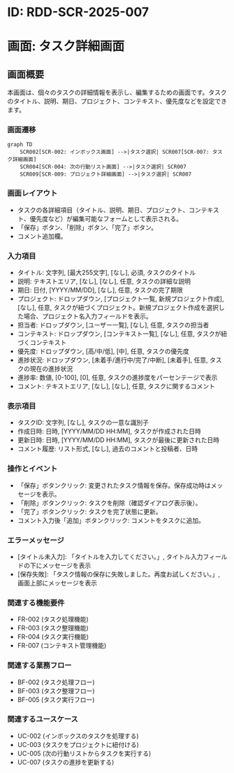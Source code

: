 # ID: RDD-SCR-2025-007

# 画面: タスク詳細画面

## 画面概要

本画面は、個々のタスクの詳細情報を表示し、編集するための画面です。タスクのタイトル、説明、期日、プロジェクト、コンテキスト、優先度などを設定できます。

### 画面遷移

```mermaid
graph TD
    SCR002[SCR-002: インボックス画面] -->|タスク選択| SCR007[SCR-007: タスク詳細画面]
    SCR004[SCR-004: 次の行動リスト画面] -->|タスク選択| SCR007
    SCR009[SCR-009: プロジェクト詳細画面] -->|タスク選択| SCR007
```

### 画面レイアウト

- タスクの各詳細項目（タイトル、説明、期日、プロジェクト、コンテキスト、優先度など）が編集可能なフォームとして表示される。
- 「保存」ボタン、「削除」ボタン、「完了」ボタン。
- コメント追加欄。

### 入力項目

- タイトル: 文字列, [最大255文字], [なし], 必須, タスクのタイトル
- 説明: テキストエリア, [なし], [なし], 任意, タスクの詳細な説明
- 期日: 日付, [YYYY/MM/DD], [なし], 任意, タスクの完了期限
- プロジェクト: ドロップダウン, [プロジェクト一覧, 新規プロジェクト作成],
  [なし], 任意, タスクが紐づくプロジェクト。新規プロジェクト作成を選択した場合、プロジェクト名入力フィールドを表示。
- 担当者: ドロップダウン, [ユーザー一覧], [なし], 任意, タスクの担当者
- コンテキスト: ドロップダウン, [コンテキスト一覧],
  [なし], 任意, タスクが紐づくコンテキスト
- 優先度: ドロップダウン, [高/中/低], [中], 任意, タスクの優先度
- 進捗状況: ドロップダウン, [未着手/進行中/完了/中断],
  [未着手], 任意, タスクの現在の進捗状況
- 進捗率: 数値, [0-100], [0], 任意, タスクの進捗度をパーセンテージで表示
- コメント: テキストエリア, [なし], [なし], 任意, タスクに関するコメント

### 表示項目

- タスクID: 文字列, [なし], タスクの一意な識別子
- 作成日時: 日時, [YYYY/MM/DD HH:MM], タスクが作成された日時
- 更新日時: 日時, [YYYY/MM/DD HH:MM], タスクが最後に更新された日時
- コメント履歴: リスト形式, [なし], 過去のコメントと投稿者、日時

### 操作とイベント

- 「保存」ボタンクリック: 変更されたタスク情報を保存。保存成功時はメッセージを表示。
- 「削除」ボタンクリック: タスクを削除（確認ダイアログ表示後）。
- 「完了」ボタンクリック: タスクを完了状態に更新。
- コメント入力後「追加」ボタンクリック: コメントをタスクに追加。

### エラーメッセージ

- [タイトル未入力]: 「タイトルを入力してください。」, タイトル入力フィールドの下にメッセージを表示
- [保存失敗]: 「タスク情報の保存に失敗しました。再度お試しください。」, 画面上部にメッセージを表示

### 関連する機能要件

- FR-002 (タスク処理機能)
- FR-003 (タスク整理機能)
- FR-004 (タスク実行機能)
- FR-007 (コンテキスト管理機能)

### 関連する業務フロー

- BF-002 (タスク処理フロー)
- BF-003 (タスク整理フロー)
- BF-005 (タスク実行フロー)

### 関連するユースケース

- UC-002 (インボックスのタスクを処理する)
- UC-003 (タスクをプロジェクトに紐付ける)
- UC-005 (次の行動リストからタスクを実行する)
- UC-007 (タスクの進捗を更新する)
